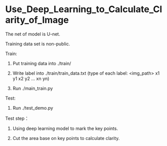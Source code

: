 # Use_Deep_Learning_to_Calculate_Clarity_of_Image

The net of model is U-net.

Training data set is non-public.

Train:

1. Put training data into ./train/

2. Write label into ./train/train_data.txt
(type of each label: <img_path> x1 y1 x2 y2 ... xn yn)

3. Run ./main_train.py

Test:

1. Run ./test_demo.py

Test step：

1. Using deep learning model to mark the key points.

2. Cut the area base on key points to calculate clarity.

